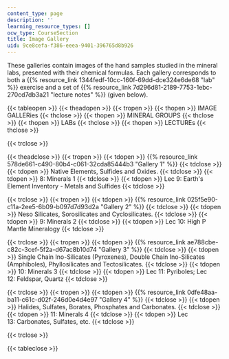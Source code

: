```yaml
---
content_type: page
description: ''
learning_resource_types: []
ocw_type: CourseSection
title: Image Gallery
uid: 9ce8cefa-f386-eeea-9401-396765d8b926
---
```

These galleries contain images of the hand samples studied in the mineral labs, presented with their chemical formulas. Each gallery corresponds to both a {{% resource_link 1344fedf-10cc-160f-69dd-dce324e6de68 "lab" %}} exercise and a set of {{% resource_link 7d296d81-2189-7753-1ebc-270cd7db3a21 "lecture notes" %}} (given below).

{{< tableopen >}}
{{< theadopen >}}
{{< tropen >}}
{{< thopen >}}
IMAGE GALLERies
{{< thclose >}}
{{< thopen >}}
MINERAL GROUPS
{{< thclose >}}
{{< thopen >}}
LABs
{{< thclose >}}
{{< thopen >}}
LECTUREs
{{< thclose >}}

{{< trclose >}}

{{< theadclose >}}
{{< tropen >}}
{{< tdopen >}}
{{% resource_link 578de661-c490-80b4-c061-32cda85444b3 "Gallery 1" %}}
{{< tdclose >}}
{{< tdopen >}}
Native Elements, Sulfides and Oxides.
{{< tdclose >}}
{{< tdopen >}}
8: Minerals 1
{{< tdclose >}}
{{< tdopen >}}
Lec 9: Earth's Element Inventory - Metals and Sulfides
{{< tdclose >}}

{{< trclose >}}
{{< tropen >}}
{{< tdopen >}}
{{% resource_link 025f5e90-c11a-2ee5-6b09-b097d7d93d2a "Gallery 2" %}}
{{< tdclose >}}
{{< tdopen >}}
Neso Silicates, Sorosilicates and Cyclosilicates.
{{< tdclose >}}
{{< tdopen >}}
9: Minerals 2
{{< tdclose >}}
{{< tdopen >}}
Lec 10: High P Mantle Mineralogy
{{< tdclose >}}

{{< trclose >}}
{{< tropen >}}
{{< tdopen >}}
{{% resource_link ae788cbe-c82c-3cef-5f2a-d67ac8b10d74 "Gallery 3" %}}
{{< tdclose >}}
{{< tdopen >}}
Single Chain Ino-Silicates (Pyroxenes), Double Chain Ino-Silicates (Amphiboles), Phyllosilicates and Tectosilicates.
{{< tdclose >}}
{{< tdopen >}}
10: Minerals 3
{{< tdclose >}}
{{< tdopen >}}
Lec 11: Pyriboles; Lec 12: Feldspar, Quartz
{{< tdclose >}}

{{< trclose >}}
{{< tropen >}}
{{< tdopen >}}
{{% resource_link 0dfe48aa-ba11-c61c-d02f-246d0e4d4e97 "Gallery 4" %}}
{{< tdclose >}}
{{< tdopen >}}
Halides, Sulfates, Borates, Phosphates and Carbonates.
{{< tdclose >}}
{{< tdopen >}}
11: Minerals 4
{{< tdclose >}}
{{< tdopen >}}
Lec 13: Carbonates, Sulfates, etc.
{{< tdclose >}}

{{< trclose >}}

{{< tableclose >}}